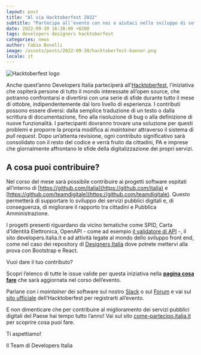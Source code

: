 ```yaml
---
layout: post
title: "Al via Hacktoberfest 2022"
subtitle: "Partecipa all’evento con noi e aiutaci nello sviluppo di software open source"
date: 2022-09-30 16:30:00 +0200
tags: developers designers hacktoberfest
categories: news
author: Fabio Bonelli
image: /assets/posts/2022-09-30/hacktoberfest-banner.png
locale: it
---
```


![Hacktoberfest logo](/assets/posts/2022-09-30/hacktoberfest-banner.png)

Anche quest’anno Developers Italia parteciperà
all’[Hacktoberfest](https://hacktoberfest.digitalocean.com/), l’iniziativa che
ospiterà persone di tutto il mondo interessate all’open source, che potranno
confrontarsi e divertirsi con una serie di sfide durante tutto il mese di
ottobre, indipendentemente dal loro livello di esperienza. I contributi possono
essere diversi: dalla semplice traduzione di un testo o dalla scrittura di
documentazione, fino alla risoluzione di bug o alla definizione di nuove
funzionalità. I partecipanti dovranno trovare una soluzione per questi problemi
e proporre la propria modifica ai _maintainer_ attraverso il sistema di _pull
request_. Dopo un’attenta revisione, ogni contributo significativo sarà
consolidato con il resto del codice e verrà fruito da cittadini, PA e imprese
che giornalmente affrontano le sfide della digitalizzazione dei propri servizi.

## A cosa puoi contribuire?

Nel corso del mese sarà possibile contribuire ai progetti software ospitati
all’interno di [https://github.com/italia](https://github.com/italia) e
[https://github.com/teamdigitale](https://github.com/teamdigitale). Questo
permetterà di supportare lo sviluppo dei servizi pubblici digitali e, di
conseguenza, di migliorare il rapporto tra cittadini e Pubblica Amministrazione.

I progetti presenti riguardano da vicino tematiche come SPID, Carta d'Identità
Elettronica, OpenAPI - come ad esempio
[il validatore di API](https://github.com/italia/api-oas-checker/issues?q=is%3Aissue+is%3Aopen+label%3AHacktoberfest) -,
il sito developers.italia.it e ad attività legate al mondo dello sviluppo
front end, come nel caso dei repository di
[Designers Italia](https://designers.italia.it/) dove potrete
mettervi alla prova con Bootstrap e React.

Vuoi dare il tuo contributo?

Scopri l’elenco di tutte le issue valide per questa iniziativa nella **[pagina
cosa fare](https://developers.italia.it/it/cosa-fare?type=Hacktoberfest)** che
sarà aggiornata nel corso dell’evento.

Parlane con i _maintainer_ dei software sul nostro
[Slack](https://slack.developers.italia.it/) o sul
[Forum](https://forum.italia.it/) e vai sul [sito
ufficiale](https://hacktoberfest.com/) dell’Hacktoberfest per registrarti
all’evento.

E non dimenticare che per contribuire al miglioramento dei servizi pubblici
digitali del Paese hai tempo tutto l’anno! Vai sul sito
[come-partecipo.italia.it](https://come-partecipo.italia.it/) per scoprire cosa
puoi fare.

Ti aspettiamo!

Il Team di Developers Italia
